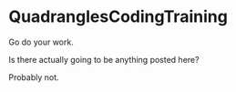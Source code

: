 # QuadranglesCodingTraining
Go do your work. 

Is there actually going to be anything posted here?

Probably not.

